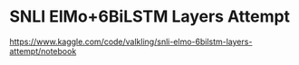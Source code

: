 # SNLI ElMo+6BiLSTM Layers Attempt

https://www.kaggle.com/code/valkling/snli-elmo-6bilstm-layers-attempt/notebook


